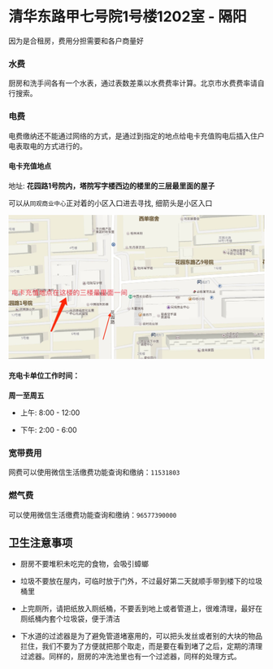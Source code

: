 # 清华东路甲七号院1号楼1202室 - 隔阳

因为是合租房，费用分担需要和各户商量好

### 水费

厨房和洗手间各有一个水表，通过表数差乘以水费费率计算。北京市水费费率请自行搜索。

### 电费

电费缴纳还不能通过网络的方式，是通过到指定的地点给电卡充值购电后插入住户电表取电的方式进行的。

#### 电卡充值地点

地址: **花园路1号院内，塔院写字楼西边的楼里的三层最里面的屋子**

可以从`同观商业中心`正对着的小区入口进去寻找, 细箭头是小区入口

![电卡充电地点](/assets/pictures/powerRechargSite.jpg)

#### 充电卡单位工作时间：

**周一至周五**
  
  - 上午: 8:00 - 12:00
 
  - 下午: 2:00 - 6:00



### 宽带费用

网费可以使用微信生活缴费功能查询和缴纳：`11531803`

### 燃气费

可以使用微信生活缴费功能查询和缴纳：`96577390000`


## 卫生注意事项

- 厨房不要堆积未吃完的食物，会吸引蟑螂

- 垃圾不要放在屋内，可临时放于门外，不过最好第二天就顺手带到楼下的垃圾桶里

- 上完厕所，请把纸放入厕纸桶，不要丢到地上或者管道上，很难清理，最好在厕纸桶内套个垃圾袋，便于清洁

- 下水道的过滤器是为了避免管道堵塞用的，可以把头发丝或者别的大块的物品拦住，我们不要为了方便就把那个取走，而是要在看到堵了之后，定期的清理过滤器。同样的，厨房的冲洗池里也有一个过滤器，同样的处理方式。









